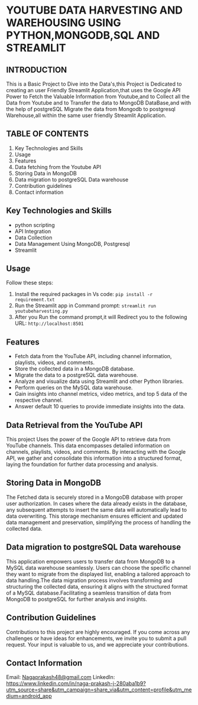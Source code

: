 # YOUTUBE DATA HARVESTING AND WAREHOUSING USING PYTHON,MONGODB,SQL AND STREAMLIT

## INTRODUCTION
This is a Basic Project to Dive into the Data's,this Project is Dedicated to creating an user Friendly Streamlit Application,that uses the Google API Power to        Fetch the Valuable Information from Youtube,and to Collect all the Data from Youtube and to Transfer the data to MongoDB DataBase,and with the help of                 postgreSQL  Migrate the data from Mongodb to postgresql Warehouse,all within the same user friendly Streamlit Application.

## TABLE OF CONTENTS
1. Key Technologies and Skills
2. Usage
3. Features
4. Data fetching from the Youtube API
5. Storing Data in MongoDB
6. Data migration to postgreSQL Data warehouse
7. Contribution guidelines
8. Contact information

## Key Technologies and Skills
- python scripting
- API Integration
- Data Collection
- Data Management Using
  MongoDB,
  Postgresql
- Streamlit

## Usage
 Follow these steps:

  1. Install the required packages in Vs code: ```pip install -r requirement.txt``` 
  2. Run the Streamlit app in Command prompt: ```streamlit run youtubeharvesting.py```
  3. After you Run the command prompt,it will Redirect you to the following URL: ```http://localhost:8501```

## Features
  - Fetch data from the YouTube API, including channel information, playlists, videos, and comments.
  - Store the collected data in a MongoDB database.
  - Migrate the data to a postgreSQL data warehouse.
  - Analyze and visualize data using Streamlit and other Python libraries.
  - Perform queries on the MySQL data warehouse.
  - Gain insights into channel metrics, video metrics, and top 5 data of the respective channel.
  - Answer default 10 queries to provide immediate insights into the data.


## Data Retrieval from the YouTube API
  This project Uses the power of the Google API to retrieve data from YouTube channels. This data encompasses detailed information on channels, playlists, videos, and comments. By interacting with the Google API, we gather and consolidate this information into a structured format, laying the foundation for further data processing and analysis.
   
## Storing Data in MongoDB
  The Fetched data is securely stored in a MongoDB database with proper user authorization. In cases where the data already exists in the database, any subsequent attempts to insert the same data will automatically lead to data overwriting. This storage mechanism ensures efficient and updated data management and preservation, simplifying the process of handling the collected data.
  
## Data migration to postgreSQL Data warehouse
  This application empowers users to transfer data from MongoDB to a MySQL data warehouse seamlessly. Users can choose the specific channel they want to migrate from the displayed list, enabling a tailored approach to data handling.The data migration process involves transforming and structuring the collected data, ensuring it aligns with the structured format of a MySQL database.Facilitating a seamless transition of data from MongoDB to postgreSQL for further analysis and insights.
  
## Contribution Guidelines
  Contributions to this project are highly encouraged. If you come across any challenges or have ideas for enhancements, we invite you to submit a pull request. Your input is valuable to us, and we appreciate your contributions.

## Contact Information
  Email: Nagaprakash48@gmail.com
  LinkedIn: https://www.linkedin.com/in/naga-prakash-j-280aba1b9?utm_source=share&utm_campaign=share_via&utm_content=profile&utm_medium=android_app
